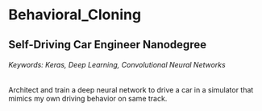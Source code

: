 # Behavioral_Cloning

## Self-Driving Car Engineer Nanodegree

###### Keywords: Keras, Deep Learning, Convolutional Neural Networks 
Architect and train a deep neural network to drive a car in a simulator that mimics my own driving behavior on same track. 
